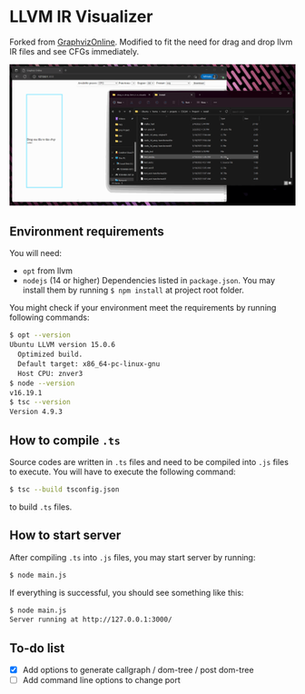 # LLVM IR Visualizer

Forked from [GraphvizOnline](https://github.com/dreampuf/GraphvizOnline). Modified to fit the need for drag and drop llvm IR files and see CFGs immediately.

![usage](usage.gif)

## Environment requirements

You will need:

- `opt` from llvm
- `nodejs` (14 or higher)
 Dependencies listed in `package.json`. You may install them by running `$ npm install` at project root folder.

You might check if your environment meet the requirements by running following commands:

```bash
$ opt --version
Ubuntu LLVM version 15.0.6
  Optimized build.
  Default target: x86_64-pc-linux-gnu
  Host CPU: znver3
$ node --version
v16.19.1
$ tsc --version
Version 4.9.3
```

## How to compile `.ts`

Source codes are written in `.ts` files and need to be compiled into `.js` files to execute. You will have to execute the following command:

```bash
$ tsc --build tsconfig.json
```

to build `.ts` files.

## How to start server

After compiling `.ts` into `.js` files, you may start server by running:

```bash
$ node main.js
```

If everything is successful, you should see something like this:

```bash
$ node main.js
Server running at http://127.0.0.1:3000/
```

## To-do list

- [x] Add options to generate callgraph / dom-tree / post dom-tree
- [ ] Add command line options to change port
